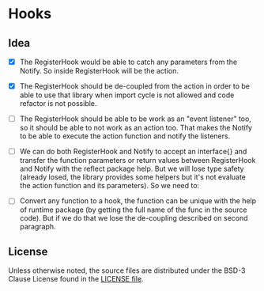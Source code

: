 # Hooks

## Idea 

- [x] The RegisterHook would be able to catch any parameters
	from the Notify. So inside RegisterHook will be the action.

- [x] The RegisterHook should be de-coupled from the action
	in order to be able to use that library when import cycle
	is not allowed and code refactor is not possible.

- [ ] The RegisterHook should be able to be work as an
	"event listener" too, so it should be able to not work
	as an action too. That makes the Notify to be able to execute
	the action function and notify the listeners.

- [ ] We can do both RegisterHook and
	Notify to accept an interface{} and transfer the
	function parameters or return values between RegisterHook
	and Notify with the reflect package help.
	But we will lose type safety (already losed, the library
	provides some helpers but it's not evaluate the
	action function and its parameters).
	So we need to:

- [ ] Convert any function to a hook, the function can be
	unique with the help of runtime package
	(by getting the full name of the func in the source code).
	But if we do that we lose the de-coupling described on second paragraph.



## License

Unless otherwise noted, the source files are distributed
under the BSD-3 Clause License found in the [LICENSE file](LICENSE).